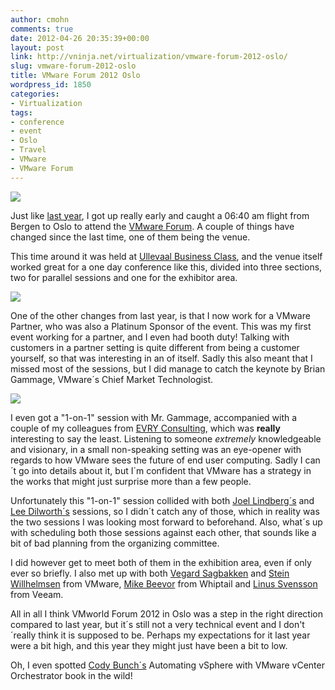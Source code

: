 ```yaml
---
author: cmohn
comments: true
date: 2012-04-26 20:35:39+00:00
layout: post
link: http://vninja.net/virtualization/vmware-forum-2012-oslo/
slug: vmware-forum-2012-oslo
title: VMware Forum 2012 Oslo
wordpress_id: 1850
categories:
- Virtualization
tags:
- conference
- event
- Oslo
- Travel
- VMware
- VMware Forum
---
```


[![](http://vninja.net/wordpress/wp-content/uploads/2012/04/9c8c4f228f6111e18bb812313804a181_7-150x150.jpg)](http://vninja.net/wordpress/wp-content/uploads/2012/04/9c8c4f228f6111e18bb812313804a181_7.jpg)

Just like [last year](http://vninja.net/news/vmware-forum-2011-oslo/), I got up really early and caught a 06:40 am flight from Bergen to Oslo to attend the [VMware Forum](http://www.vmwareforum2012.com/Oslo/). A couple of things have changed since the last time, one of them being the venue.

This time around it was held at [Ullevaal Business Class](http://www.ubc.no/), and the venue itself worked great for a one day conference like this, divided into three sections, two for parallel sessions and one for the exhibitor area.

[![](http://vninja.net/wordpress/wp-content/uploads/2012/04/VMware-Forum-2012-Badge-150x150.jpg)](http://vninja.net/wordpress/wp-content/uploads/2012/04/VMware-Forum-2012-Badge.jpg)

One of the other changes from last year, is that I now work for a VMware Partner, who was also a Platinum Sponsor of the event. This was my first event working for a partner, and I even had booth duty! Talking with customers in a partner setting is quite different from being a customer yourself, so that was interesting in an of itself. Sadly this also meant that I missed most of the sessions, but I did manage to catch the keynote by Brian Gammage, VMware´s Chief Market Technologist.

[![](http://vninja.net/wordpress/wp-content/uploads/2012/04/25ed30c48f8011e1989612313815112c_7-150x150.jpg)](http://vninja.net/wordpress/wp-content/uploads/2012/04/25ed30c48f8011e1989612313815112c_7.jpg)

I even got a "1-on-1" session with Mr. Gammage, accompanied with a couple of my colleagues from [EVRY Consulting](http://www.evry.com/it-services/consulting-services-/technology-consulting1/), which was **really** interesting to say the least. Listening to someone _extremely_ knowledgeable and visionary, in a small non-speaking setting was an eye-opener with regards to how VMware sees the future of end user computing. Sadly I can´t go into details about it, but I´m confident that VMware has a strategy in the works that might just surprise more than a few people.

Unfortunately this "1-on-1" session collided with both [Joel Lindberg´s](http://twitter.com/#!/viewgeek) and [Lee Dilworth´s](http://twitter.com/#!/leedilworth) sessions, so I didn´t catch any of those, which in reality was the two sessions I was looking most forward to beforehand. Also, what´s up with scheduling both those sessions against each other, that sounds like a bit of bad planning from the organizing committee.

I did however get to meet both of them in the exhibition area, even if only ever so briefly. I also met up with both [Vegard Sagbakken](http://twitter.com/vegard_s) and [Stein Willhelmsen](http://twitter.com/#!/zztony) from VMware, [Mike Beevor](http://twitter.com/#!/mikebeevor) from Whiptail and [Linus Svensson](http://twitter.com/#!/Linuss72/) from Veeam.

All in all I think VMworld Forum 2012 in Oslo was a step in the right direction compared to last year, but it´s still not a very technical event and I don't´really think it is supposed to be. Perhaps my expectations for it last year were a bit high, and this year they might just have been a bit to low.

Oh, I even spotted [Cody Bunch´s](http://twitter.com/#!/codybunch) Automating vSphere with VMware vCenter Orchestrator book in the wild!
